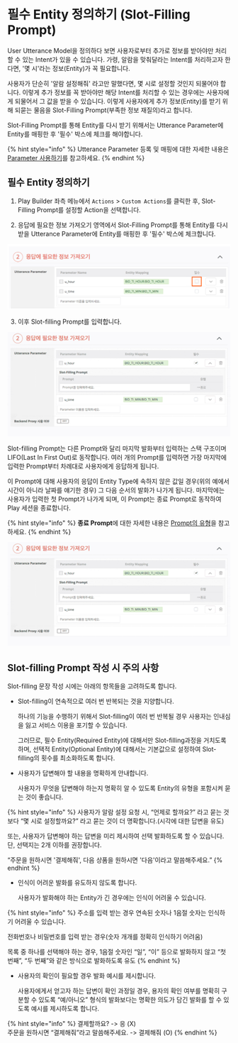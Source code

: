# 필수 Entity 정의하기 \(Slot-Filling Prompt\)

User Utterance Model을 정의하다 보면 사용자로부터 추가로 정보를 받아야만 처리할 수 있는 Intent가 있을 수 있습니다. 가령, 알람을 맞춰달라는 Intent를 처리하고자 한다면, '몇 시'라는 정보\(Entity\)가 꼭 필요합니다.

사용자가 단순히 '알람 설정해줘' 라고만 말했다면, 몇 시로 설정할 것인지 되물어야 합니다. 이렇게 추가 정보를 꼭 받아야만 해당 Intent를 처리할 수 있는 경우에는 사용자에게 되물어서 그 값을 받을 수 있습니다. 이렇게 사용자에게 추가 정보\(Entity\)를 받기 위해 되묻는 물음을 Slot-Filling Prompt\(부족한 정보 재질의\)라고 합니다.

Slot-Filling Prompt를 통해 Entity를 다시 받기 위해서는 Utterance Parameter에 Entity를 매핑한 후 '필수' 박스에 체크를 해야합니다.

{% hint style="info" %}
Utterance Parameter 등록 및 매핑에 대한 자세한 내용은 [Parameter 사용하기](./)를 참고하세요.
{% endhint %}

## 필수 Entity 정의하기

1. Play Builder 좌측 메뉴에서 `Actions` &gt; `Custom Actions`를 클릭한 후, Slot-Filling Prompt를 설정할 Action을 선택합니다.

2. 응답에 필요한 정보 가져오기 영역에서 Slot-Filling Prompt를 통해 Entity를 다시 받을 Utterance Parameter에 Entity를 매핑한 후 '필수' 박스에 체크합니다.

![](../../../../.gitbook/assets/assets_ch3_32331_c01-1%20%283%29.png)

3. 이후 Slot-filling Prompt를 입력합니다.

![](../../../../.gitbook/assets/assets_ch3_32331_c03%20%2812%29%20%286%29.gif)

Slot-filling Prompt는 다른 Prompt와 달리 마지막 발화부터 입력하는 스택 구조이며 LIFO\(Last In First Out\)로 동작합니다. 여러 개의 Prompt를 입력하면 가장 마지막에 입력한 Prompt부터 차례대로 사용자에게 응답하게 됩니다.

이 Prompt에 대해 사용자의 응답이 Entity Type에 속하지 않은 값일 경우\(위의 예에서 시간이 아니라 날짜를 얘기한 경우\) 그 다음 순서의 발화가 나가게 됩니다. 마지막에는 사용자가 입력한 첫 Prompt가 나가게 되며, 이 Prompt는 종료 Prompt로 동작하여 Play 세션을 종료합니다.

{% hint style="info" %}
**종료 Prompt**에 대한 자세한 내용은 [Prompt의 유형](../use-responses/use-prompts.md#prompt-types)을 참고하세요.
{% endhint %}

![](../../../../.gitbook/assets/assets_ch3_32331_c03%20%2812%29.gif)

## Slot-filling Prompt 작성 시 주의 사항

Slot-filling 문장 작성 시에는 아래의 항목들을 고려하도록 합니다.

* Slot-filling이 연속적으로 여러 번 반복되는 것을 지양합니다.

  하나의 기능을 수행하기 위해서 Slot-filling이 여러 번 반복될 경우 사용자는 인내심을 잃고 서비스 이용을 포기할 수 있습니다.

  그러므로, 필수 Entity\(Required Entity\)에 대해서만 Slot-filling과정을 거치도록 하며, 선택적 Entity\(Optional Entity\)에 대해서는 기본값으로 설정하여 Slot-filling의 횟수를 최소화하도록 합니다.

* 사용자가 답변해야 할 내용을 명확하게 안내합니다.

  사용자가 무엇을 답변해야 하는지 명확히 알 수 있도록 Entity의 유형을 포함시켜 묻는 것이 좋습니다.

{% hint style="info" %}
사용자가 알람 설정 요청 시, “언제로 할까요?” 라고 묻는 것보다 “몇 시로 설정할까요?” 라고 묻는 것이 더 명확합니다.\(시각에 대한 답변을 유도\)

또는, 사용자가 답변해야 하는 답변을 미리 제시하여 선택 발화하도록 할 수 있습니다. 단, 선택지는 2개 이하를 권장합니다.

“주문을 원하시면 '결제해줘', 다음 상품을 원하시면 '다음'이라고 말씀해주세요.”
{% endhint %}

* 인식이 어려운 발화를 유도하지 않도록 합니다.

  사용자가 발화해야 하는 Entity가 긴 경우에는 인식이 어려울 수 있습니다.

{% hint style="info" %}
주소를 입력 받는 경우 연속된 숫자나 1음절 숫자는 인식하기 어려울 수 있습니다.

전화번호나 비밀번호를 입력 받는 경우\(숫자 개개를 정확히 인식하기 어려움\)

목록 중 하나를 선택해야 하는 경우, 1음절 숫자인 “일”, “이” 등으로 발화하지 않고 “첫 번째”, “두 번째”와 같은 방식으로 발화하도록 유도
{% endhint %}

* 사용자의 확인이 필요할 경우 발화 예시를 제시합니다.

  사용자에게서 얻고자 하는 답변이 확인 과정일 경우, 용자의 확인 여부를 명확히 구분할 수 있도록 “예/아니오” 형식의 발화보다는 명확한 의도가 담긴 발화를 할 수 있도록 예시를 제시하도록 합니다.

{% hint style="info" %}
결제할까요? -&gt; 응 \(X\)  
주문을 원하시면 “결제해줘”라고 말씀해주세요. -&gt; 결제해줘 \(O\)
{% endhint %}

